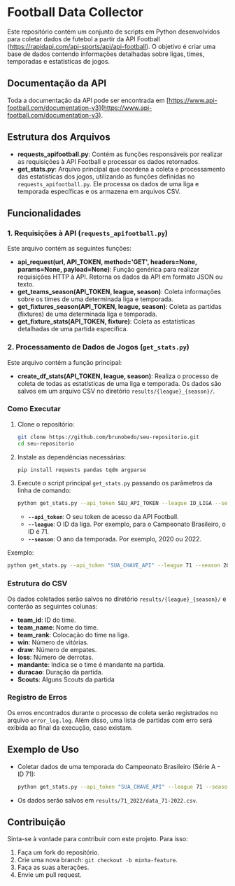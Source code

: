 # Football Data Collector

Este repositório contém um conjunto de scripts em Python desenvolvidos para coletar dados de futebol a partir da API Football (https://rapidapi.com/api-sports/api/api-football). O objetivo é criar uma base de dados contendo informações detalhadas sobre ligas, times, temporadas e estatísticas de jogos.

## Documentação da API 
Toda a documentação da API pode ser encontrada em [https://www.api-football.com/documentation-v3](https://www.api-football.com/documentation-v3).


## Estrutura dos Arquivos
- **requests_apifootball.py**: Contém as funções responsáveis por realizar as requisições à API Football e processar os dados retornados.
- **get_stats.py**: Arquivo principal que coordena a coleta e processamento das estatísticas dos jogos, utilizando as funções definidas no `requests_apifootball.py`. Ele processa os dados de uma liga e temporada específicas e os armazena em arquivos CSV.

## Funcionalidades

### 1. Requisições à API (`requests_apifootball.py`)
Este arquivo contém as seguintes funções:

- **api_request(url, API_TOKEN, method='GET', headers=None, params=None, payload=None)**: Função genérica para realizar requisições HTTP à API. Retorna os dados da API em formato JSON ou texto.
- **get_teams_season(API_TOKEN, league, season)**: Coleta informações sobre os times de uma determinada liga e temporada.
- **get_fixtures_season(API_TOKEN, league, season)**: Coleta as partidas (fixtures) de uma determinada liga e temporada.
- **get_fixture_stats(API_TOKEN, fixture)**: Coleta as estatísticas detalhadas de uma partida específica.

### 2. Processamento de Dados de Jogos (`get_stats.py`)
Este arquivo contém a função principal:

- **create_df_stats(API_TOKEN, league, season)**: Realiza o processo de coleta de todas as estatísticas de uma liga e temporada. Os dados são salvos em um arquivo CSV no diretório `results/{league}_{season}/`.

### Como Executar

1. Clone o repositório:
   ```bash
   git clone https://github.com/brunobedo/seu-repositorio.git
   cd seu-repositorio
   ```

2. Instale as dependências necessárias:
   ```bash
   pip install requests pandas tqdm argparse
   ```

3. Execute o script principal `get_stats.py` passando os parâmetros da linha de comando:
   ```bash
   python get_stats.py --api_token SEU_API_TOKEN --league ID_LIGA --season ANO_TEMPORADA
   ```

   - **`--api_token`**: O seu token de acesso da API Football.
   - **`--league`**: O ID da liga. Por exemplo, para o Campeonato Brasileiro, o ID é 71.
   - **`--season`**: O ano da temporada. Por exemplo, 2020 ou 2022.

Exemplo:
   ```bash
   python get_stats.py --api_token "SUA_CHAVE_API" --league 71 --season 2022
   ```

### Estrutura do CSV

Os dados coletados serão salvos no diretório `results/{league}_{season}/` e conterão as seguintes colunas:

- **team_id**: ID do time.
- **team_name**: Nome do time.
- **team_rank**: Colocação do time na liga.
- **win**: Número de vitórias.
- **draw**: Número de empates.
- **loss**: Número de derrotas.
- **mandante**: Indica se o time é mandante na partida.
- **duracao**: Duração da partida.
- **Scouts**: Alguns Scouts da partida
### Registro de Erros

Os erros encontrados durante o processo de coleta serão registrados no arquivo `error_log.log`. Além disso, uma lista de partidas com erro será exibida ao final da execução, caso existam.

## Exemplo de Uso

- Coletar dados de uma temporada do Campeonato Brasileiro (Série A - ID 71):
   ```bash
   python get_stats.py --api_token "SUA_CHAVE_API" --league 71 --season 2022
   ```

- Os dados serão salvos em `results/71_2022/data_71-2022.csv`.

## Contribuição

Sinta-se à vontade para contribuir com este projeto. Para isso:

1. Faça um fork do repositório.
2. Crie uma nova branch: `git checkout -b minha-feature`.
3. Faça as suas alterações.
4. Envie um pull request.